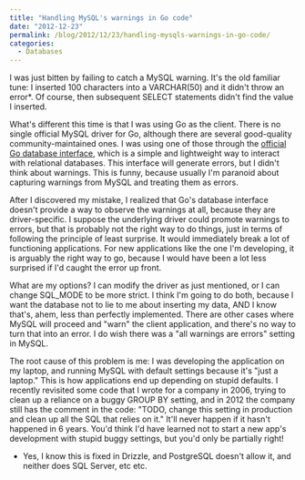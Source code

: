 ```yaml
---
title: "Handling MySQL's warnings in Go code"
date: "2012-12-23"
permalink: /blog/2012/12/23/handling-mysqls-warnings-in-go-code/
categories:
  - Databases
---
```

I was just bitten by failing to catch a MySQL warning. It's the old familiar tune: I inserted 100 characters into a VARCHAR(50) and it didn't throw an error*. Of course, then subsequent SELECT statements didn't find the value I inserted.

What's different this time is that I was using Go as the client. There is no single official MySQL driver for Go, although there are several good-quality community-maintained ones. I was using one of those through the [official Go database interface][1], which is a simple and lightweight way to interact with relational databases. This interface will generate errors, but I didn't think about warnings. This is funny, because usually I'm paranoid about capturing warnings from MySQL and treating them as errors.

After I discovered my mistake, I realized that Go's database interface doesn't provide a way to observe the warnings at all, because they are driver-specific. I suppose the underlying driver could promote warnings to errors, but that is probably not the right way to do things, just in terms of following the principle of least surprise. It would immediately break a lot of functioning applications. For new applications like the one I'm developing, it is arguably the right way to go, because I would have been a lot less surprised if I'd caught the error up front.

What are my options? I can modify the driver as just mentioned, or I can change SQL_MODE to be more strict. I think I'm going to do both, because I want the database not to lie to me about inserting my data, AND I know that's, ahem, less than perfectly implemented. There are other cases where MySQL will proceed and "warn" the client application, and there's no way to turn that into an error. I do wish there was a "all warnings are errors" setting in MySQL.

The root cause of this problem is me: I was developing the application on my laptop, and running MySQL with default settings because it's "just a laptop." This is how applications end up depending on stupid defaults. I recently revisited some code that I wrote for a company in 2006, trying to clean up a reliance on a buggy GROUP BY setting, and in 2012 the company still has the comment in the code: "TODO, change this setting in production and clean up all the SQL that relies on it." It'll never happen if it hasn't happened in 6 years. You'd think I'd have learned not to start a new app's development with stupid buggy settings, but you'd only be partially right!

* Yes, I know this is fixed in Drizzle, and PostgreSQL doesn't allow it, and neither does SQL Server, etc etc.

 [1]: http://golang.org/pkg/database/sql/
